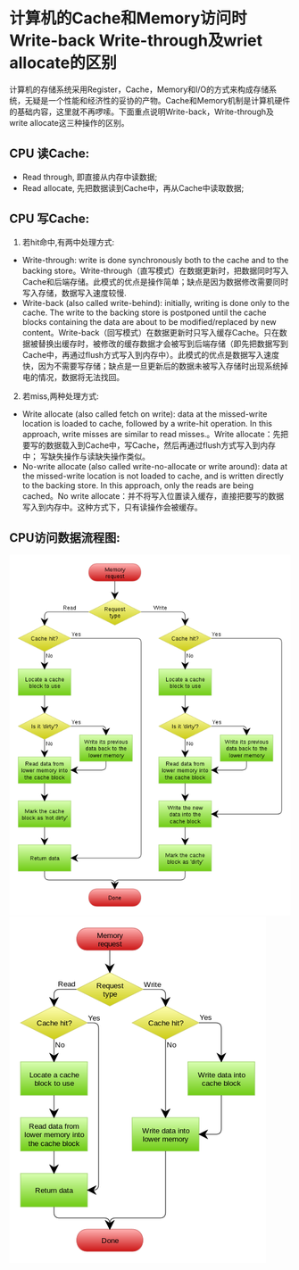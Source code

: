 # 计算机的Cache和Memory访问时Write-back Write-through及wriet allocate的区别

计算机的存储系统采用Register，Cache，Memory和I/O的方式来构成存储系统，无疑是一个性能和经济性的妥协的产物。Cache和Memory机制是计算机硬件的基础内容，这里就不再啰嗦。下面重点说明Write-back，Write-through及write allocate这三种操作的区别。
## CPU 读Cache:
 * Read through, 即直接从内存中读数据;
 * Read allocate, 先把数据读到Cache中，再从Cache中读取数据;

## CPU 写Cache:
1. 若hit命中,有两中处理方式:
 * Write-through: write is done synchronously both to the cache and to the backing store。Write-through（直写模式）在数据更新时，把数据同时写入Cache和后端存储。此模式的优点是操作简单；缺点是因为数据修改需要同时写入存储，数据写入速度较慢.
 * Write-back (also called write-behind): initially, writing is done only to the cache. The write to the backing store is postponed until the cache blocks containing the data are about to be modified/replaced by new content。Write-back（回写模式）在数据更新时只写入缓存Cache。只在数据被替换出缓存时，被修改的缓存数据才会被写到后端存储（即先把数据写到Cache中，再通过flush方式写入到内存中）。此模式的优点是数据写入速度快，因为不需要写存储；缺点是一旦更新后的数据未被写入存储时出现系统掉电的情况，数据将无法找回。
2. 若miss,两种处理方式:
 * Write allocate (also called fetch on write): data at the missed-write location is loaded to cache, followed by a write-hit operation. In this approach, write misses are similar to read misses.。Write allocate：先把要写的数据载入到Cache中，写Cache，然后再通过flush方式写入到内存中；  写缺失操作与读缺失操作类似。
 * No-write allocate (also called write-no-allocate or write around): data at the missed-write location is not loaded to cache, and is written directly to the backing store. In this approach, only the reads are being cached。No write allocate：并不将写入位置读入缓存，直接把要写的数据写入到内存中。这种方式下，只有读操作会被缓存。

## CPU访问数据流程图:
![Read allocate & Write allocate](https://github.com/YankunLi/doc/blob/master/cpu-readwrite-cache1.png#pic_center)
![Read through & Write through](https://github.com/YankunLi/doc/blob/master/cpu-readwrite-cache2.png#pic_center)
